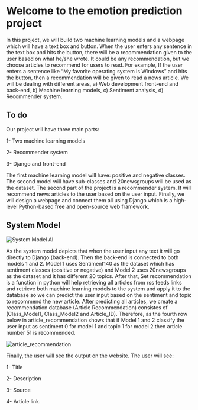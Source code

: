 # Welcome to the emotion prediction project

In this project, we will build two machine learning models and a webpage which will have a text box and button. When the user enters any sentence in the text box and hits the button, there will be a recommendation given to the user based on what he/she wrote. It could be any recommendation, but we choose articles to recommend for users to read. For example, If the user enters a sentence like “My favorite operating system is Windows” and hits the button, then a recommendation will be given to read a news article. 
We will be dealing with different areas, a) Web development front-end and back-end, b) Machine learning models, c) Sentiment analysis, d) Recommender system. 

## To do

Our project will have three main parts: 

1-	Two machine learning models

2-	Recommender system

3- Django and front-end

The first machine learning model will have: positive and negative classes. The second model will have sub-classes and 20newsgroups will be used as the dataset. The second part of the project is a recommender system. It will recommend news articles to the user based on the user input. Finally, we will design a webpage and connect them all using Django which is a high-level Python-based free and open-source web framework.

## System Model

![System Model AI](https://user-images.githubusercontent.com/56243454/81346353-7b6ba800-90fd-11ea-8837-ac5c16d8c058.png)

As the system model depicts that when the user input any text it will go directly to Django (back-end). Then the back-end is connected to both models 1 and 2. Model 1 uses Sentiment140 as the dataset which has sentiment classes (positive or negative) and Model 2 uses 20newsgroups as the dataset and it has different 20 topics. After that, Set recommendation is a function in python will help retrieving all articles from rss feeds links and retrieve both machine learning models to the system and apply it to the database so we can predict the user input based on the sentiment and topic to recommend the new article. After predicting all articles, we create a recommendation database (Article Recommendation) consistes of (Class_Model1, Class_Model2 and Article_ID). Therefore, as the fourth row below in article_recommendation shows that if Model 1 and 2 classify the user input as sentiment 0 for model 1 and topic 1 for model 2 then article number 51 is recommended. 

![article_recommendation](https://user-images.githubusercontent.com/56243454/81346553-ceddf600-90fd-11ea-8bf2-29b9a8008ad9.png)

Finally, the user will see the output on the website. The user will see:

1- Title 

2- Description 

3- Source

4- Article link.




